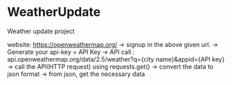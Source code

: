 # WeatherUpdate
Weather update project

website: https://openweathermap.org/
-> signup in the above given url.
-> Generate your api-key = API Key
-> API call : api.openweathermap.org/data/2.5/weather?q={city name}&appid={API key}
-> call the API(HTTP request) using requests.get()
-> convert the data to json format
-> from json, get the necessary data

